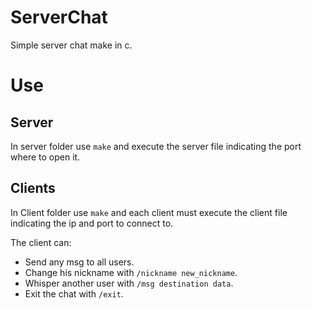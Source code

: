# ServerChat
Simple server chat make in c.
# Use
## Server
In server folder use `make` and execute the server file indicating the port where to open it.
## Clients
In Client folder use `make` and each client must execute the client file indicating the ip and port to connect to.

The client can:
- Send any msg to all users.
- Change his nickname with `/nickname new_nickname`.
- Whisper another user with `/msg destination data`.
- Exit the chat with `/exit`.
